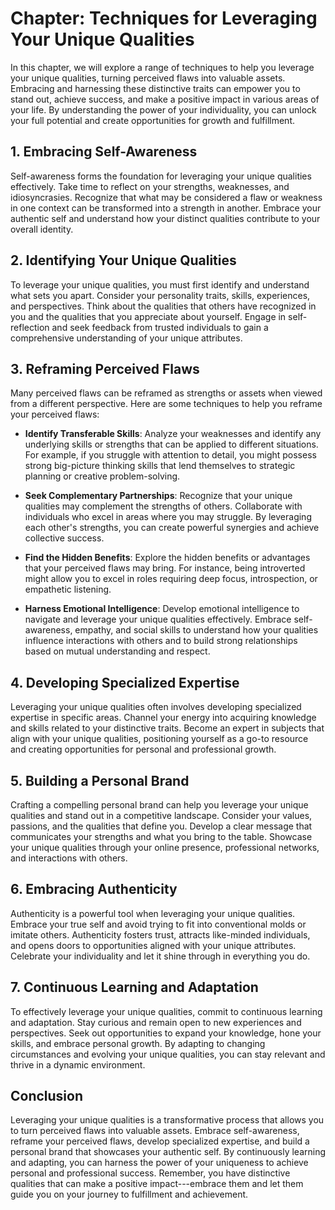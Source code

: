 Chapter: Techniques for Leveraging Your Unique Qualities
========================================================

In this chapter, we will explore a range of techniques to help you leverage your unique qualities, turning perceived flaws into valuable assets. Embracing and harnessing these distinctive traits can empower you to stand out, achieve success, and make a positive impact in various areas of your life. By understanding the power of your individuality, you can unlock your full potential and create opportunities for growth and fulfillment.

**1. Embracing Self-Awareness**
-------------------------------

Self-awareness forms the foundation for leveraging your unique qualities effectively. Take time to reflect on your strengths, weaknesses, and idiosyncrasies. Recognize that what may be considered a flaw or weakness in one context can be transformed into a strength in another. Embrace your authentic self and understand how your distinct qualities contribute to your overall identity.

**2. Identifying Your Unique Qualities**
----------------------------------------

To leverage your unique qualities, you must first identify and understand what sets you apart. Consider your personality traits, skills, experiences, and perspectives. Think about the qualities that others have recognized in you and the qualities that you appreciate about yourself. Engage in self-reflection and seek feedback from trusted individuals to gain a comprehensive understanding of your unique attributes.

**3. Reframing Perceived Flaws**
--------------------------------

Many perceived flaws can be reframed as strengths or assets when viewed from a different perspective. Here are some techniques to help you reframe your perceived flaws:

* **Identify Transferable Skills**: Analyze your weaknesses and identify any underlying skills or strengths that can be applied to different situations. For example, if you struggle with attention to detail, you might possess strong big-picture thinking skills that lend themselves to strategic planning or creative problem-solving.

* **Seek Complementary Partnerships**: Recognize that your unique qualities may complement the strengths of others. Collaborate with individuals who excel in areas where you may struggle. By leveraging each other's strengths, you can create powerful synergies and achieve collective success.

* **Find the Hidden Benefits**: Explore the hidden benefits or advantages that your perceived flaws may bring. For instance, being introverted might allow you to excel in roles requiring deep focus, introspection, or empathetic listening.

* **Harness Emotional Intelligence**: Develop emotional intelligence to navigate and leverage your unique qualities effectively. Embrace self-awareness, empathy, and social skills to understand how your qualities influence interactions with others and to build strong relationships based on mutual understanding and respect.

**4. Developing Specialized Expertise**
---------------------------------------

Leveraging your unique qualities often involves developing specialized expertise in specific areas. Channel your energy into acquiring knowledge and skills related to your distinctive traits. Become an expert in subjects that align with your unique qualities, positioning yourself as a go-to resource and creating opportunities for personal and professional growth.

**5. Building a Personal Brand**
--------------------------------

Crafting a compelling personal brand can help you leverage your unique qualities and stand out in a competitive landscape. Consider your values, passions, and the qualities that define you. Develop a clear message that communicates your strengths and what you bring to the table. Showcase your unique qualities through your online presence, professional networks, and interactions with others.

**6. Embracing Authenticity**
-----------------------------

Authenticity is a powerful tool when leveraging your unique qualities. Embrace your true self and avoid trying to fit into conventional molds or imitate others. Authenticity fosters trust, attracts like-minded individuals, and opens doors to opportunities aligned with your unique attributes. Celebrate your individuality and let it shine through in everything you do.

**7. Continuous Learning and Adaptation**
-----------------------------------------

To effectively leverage your unique qualities, commit to continuous learning and adaptation. Stay curious and remain open to new experiences and perspectives. Seek out opportunities to expand your knowledge, hone your skills, and embrace personal growth. By adapting to changing circumstances and evolving your unique qualities, you can stay relevant and thrive in a dynamic environment.

**Conclusion**
--------------

Leveraging your unique qualities is a transformative process that allows you to turn perceived flaws into valuable assets. Embrace self-awareness, reframe your perceived flaws, develop specialized expertise, and build a personal brand that showcases your authentic self. By continuously learning and adapting, you can harness the power of your uniqueness to achieve personal and professional success. Remember, you have distinctive qualities that can make a positive impact---embrace them and let them guide you on your journey to fulfillment and achievement.
